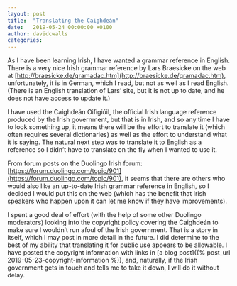 ```yaml
---
layout: post
title:  "Translating the Caighdeán"
date:   2019-05-24 00:00:00 +0100
author: davidcwalls
categories: 
---
```


As I have been learning Irish, I have wanted a grammar reference in English. There is a very nice Irish grammar reference by Lars Braesicke on the web at [http://braesicke.de/gramadac.htm](http://braesicke.de/gramadac.htm), unfortunately, it is in German, which I read, but not as well as I read English. (There is an English translation of Lars’ site, but it is not up to date, and he does not have access to update it.)

I have used the Caighdeán Oifigiúil, the official Irish language reference produced by the Irish government, but that is in Irish, and so any time I have to look something up, it means there will be the effort to translate it (which often requires several dictionaries) as well as the effort to understand what it is saying. The natural next step was to translate it to English as a reference so I didn’t have to translate on the fly when I wanted to use it.

From forum posts on the Duolingo Irish forum: [https://forum.duolingo.com/topic/901](https://forum.duolingo.com/topic/901), it seems that there are others who would also like an up-to-date Irish grammar reference in English, so I decided I would put this on the web (which has the benefit that Irish speakers who happen upon it can let me know if they have improvements).

I spent a good deal of effort (with the help of some other Duolingo moderators) looking into the copyright policy covering the Caighdeán to make sure I wouldn’t run afoul of the Irish government. That is a story in itself, which I may post in more detail in the future. I did determine to the best of my ability that translating it for public use appears to be allowable. I have posted the copyright information with links in [a blog post]({% post_url 2019-05-23-copyright-information %}), and, naturally, if the Irish government gets in touch and tells me to take it down, I will do it without delay.
